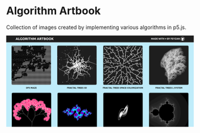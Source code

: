 # Algorithm Artbook

Collection of images created by implementing various algorithms in p5.js.

![Preview](./website/preview.png)
